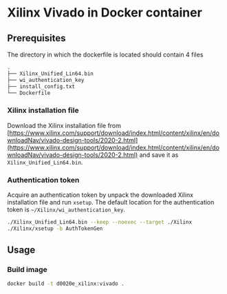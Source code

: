 # Xilinx Vivado in Docker container
## Prerequisites
The directory in which the dockerfile is located should contain 4 files
```txt
.
├── Xilinx_Unified_Lin64.bin
├── wi_authentication_key
├── install_config.txt
└── Dockerfile
```


### Xilinx installation file
Download the Xilinx installation file from [https://www.xilinx.com/support/download/index.html/content/xilinx/en/downloadNav/vivado-design-tools/2020-2.html](https://www.xilinx.com/support/download/index.html/content/xilinx/en/downloadNav/vivado-design-tools/2020-2.html) and save it as `Xilinx_Unified_Lin64.bin`.

### Authentication token
Acquire an authentication token by unpack the downloaded Xilinx installation file and run `xsetup`. The default location for the authentication token is `~/Xilinx/wi_authentication_key`.

```bash
./Xilinx_Unified_Lin64.bin --keep --noexec --target ./Xilinx
./Xilinx/xsetup -b AuthTokenGen
```

## Usage

### Build image
```bash
docker build -t d0020e_xilinx:vivado .
```